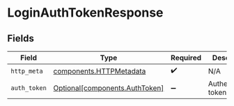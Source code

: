 # LoginAuthTokenResponse


## Fields

| Field                                                                  | Type                                                                   | Required                                                               | Description                                                            |
| ---------------------------------------------------------------------- | ---------------------------------------------------------------------- | ---------------------------------------------------------------------- | ---------------------------------------------------------------------- |
| `http_meta`                                                            | [components.HTTPMetadata](../../models/components/httpmetadata.md)     | :heavy_check_mark:                                                     | N/A                                                                    |
| `auth_token`                                                           | [Optional[components.AuthToken]](../../models/components/authtoken.md) | :heavy_minus_sign:                                                     | Authentication token                                                   |